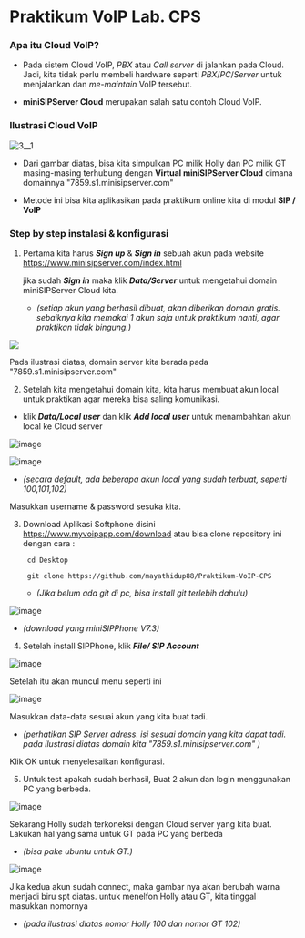 # Praktikum VoIP Lab. CPS
### Apa itu Cloud VoIP?
- Pada sistem Cloud VoIP, *PBX* atau *Call server* di jalankan pada Cloud. Jadi, kita tidak perlu membeli hardware seperti *PBX*/*PC*/*Server* untuk menjalankan dan *me-maintain* VoIP tersebut.

- **miniSIPServer Cloud** merupakan salah satu contoh Cloud VoIP.

### Ilustrasi Cloud VoIP
![3__1](https://user-images.githubusercontent.com/56960819/87371351-57ba5780-c5af-11ea-83f8-1f2b51d3a2ab.jpg)

- Dari gambar diatas, bisa kita simpulkan PC milik Holly dan PC milik GT masing-masing terhubung dengan **Virtual miniSIPServer Cloud** dimana domainnya "7859.s1.minisipserver.com"

- Metode ini bisa kita aplikasikan pada praktikum online kita di modul **SIP / VoIP**

### Step by step instalasi & konfigurasi

1. Pertama kita harus ***Sign up*** & ***Sign in*** sebuah akun pada website https://www.minisipserver.com/index.html

   jika sudah ***Sign in*** maka klik ***Data/Server*** untuk mengetahui domain miniSIPServer Cloud kita. 
   
   - *(setiap akun yang berhasil dibuat, akan diberikan domain gratis. sebaiknya kita memakai 1 akun saja untuk praktikum nanti, agar praktikan tidak bingung.)*
  
  ![](https://www.minisipserver.com/docs/setup-cloud-voip-step-by-step/sys_info.jpg)
  
  Pada ilustrasi diatas, domain server kita berada pada "7859.s1.minisipserver.com"

2. Setelah kita mengetahui domain kita, kita harus membuat akun local untuk praktikan agar mereka bisa saling komunikasi.

  - klik ***Data/Local user***  dan klik ***Add local user*** untuk menambahkan akun local ke Cloud server
  
  ![image](https://user-images.githubusercontent.com/56960819/87373029-15931500-c5b3-11ea-9e90-943da6e0163b.png)

  ![image](https://user-images.githubusercontent.com/56960819/87373199-6f93da80-c5b3-11ea-9238-8a43a627e1fc.png)

  - *(secara default, ada beberapa akun local yang sudah terbuat, seperti 100,101,102)*
  
  Masukkan username & password sesuka kita.
  
  3. Download Aplikasi Softphone disini https://www.myvoipapp.com/download atau bisa clone repository ini dengan cara :
      
      
      ```
       cd Desktop
       
       git clone https://github.com/mayathidup88/Praktikum-VoIP-CPS
      ```
     
     
     - *(Jika belum ada git di pc, bisa install git terlebih dahulu)*
  
  
  ![image](https://user-images.githubusercontent.com/56960819/87373737-70793c00-c5b4-11ea-9a27-d7ae6eef5af8.png)
  
  - *(download yang miniSIPPhone V7.3)*
    
   4. Setelah install SIPPhone, klik ***File/ SIP Account***
   
   ![image](https://user-images.githubusercontent.com/56960819/87378767-c5b74c80-c5b8-11ea-88c2-ee9be4d10401.png)
    
   Setelah itu akan muncul menu seperti ini
    
    
   ![image](https://user-images.githubusercontent.com/56960819/87378831-f5feeb00-c5b8-11ea-8ff0-2589eadcf76e.png)
   
   Masukkan data-data sesuai akun yang kita buat tadi.
   
   - *(perhatikan SIP Server adress. isi sesuai domain yang kita dapat tadi. pada ilustrasi diatas domain kita "7859.s1.minisipserver.com" )*
   
   Klik OK untuk menyelesaikan konfigurasi.
   
   
   5. Untuk test apakah sudah berhasil, Buat 2 akun dan login menggunakan PC yang berbeda.
   
   ![image](https://user-images.githubusercontent.com/56960819/87379986-b554a100-c5bb-11ea-9169-1964c0c1ab4a.png)
   
   Sekarang Holly sudah terkoneksi dengan Cloud server yang kita buat. Lakukan hal yang sama untuk GT pada PC yang berbeda 
   
   - *(bisa pake ubuntu untuk GT.)*
   
   ![image](https://user-images.githubusercontent.com/56960819/87380897-a8d14800-c5bd-11ea-83b0-a46a642b0a7a.png)
   
   Jika kedua akun sudah connect, maka gambar nya akan berubah warna menjadi biru spt diatas. untuk menelfon Holly atau GT, kita tinggal masukkan nomornya
   
   - *(pada ilustrasi diatas nomor Holly 100 dan nomor GT 102)*
   
   
   
   
 

